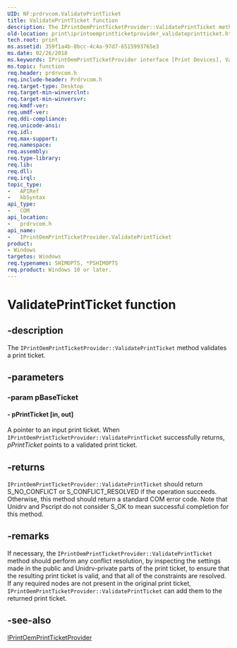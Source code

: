 ```yaml
---
UID: NF:prdrvcom.ValidatePrintTicket
title: ValidatePrintTicket function
description: The IPrintOemPrintTicketProvider::ValidatePrintTicket method validates a print ticket.
old-location: print\iprintoemprintticketprovider_validateprintticket.htm
tech.root: print
ms.assetid: 359f1a4b-8bcc-4c4a-97d7-6515993765e3
ms.date: 02/26/2018
ms.keywords: IPrintOemPrintTicketProvider interface [Print Devices], ValidatePrintTicket method, IPrintOemPrintTicketProvider::ValidatePrintTicket, ValidatePrintTicket, ValidatePrintTicket method [Print Devices], ValidatePrintTicket method [Print Devices], IPrintOemPrintTicketProvider interface, prdrvcom/IPrintOemPrintTicketProvider::ValidatePrintTicket, print.iprintoemprintticketprovider_validateprintticket, print_ticket-package_e7baf633-847b-4e0d-bffb-c723a05b672f.xml
ms.topic: function
req.header: prdrvcom.h
req.include-header: Prdrvcom.h
req.target-type: Desktop
req.target-min-winverclnt:
req.target-min-winversvr:
req.kmdf-ver:
req.umdf-ver:
req.ddi-compliance:
req.unicode-ansi:
req.idl:
req.max-support:
req.namespace:
req.assembly:
req.type-library:
req.lib:
req.dll:
req.irql:
topic_type:
-	APIRef
-	kbSyntax
api_type:
-	COM
api_location:
-	prdrvcom.h
api_name:
-	IPrintOemPrintTicketProvider.ValidatePrintTicket
product:
- Windows
targetos: Windows
req.typenames: SHIMOPTS, *PSHIMOPTS
req.product: Windows 10 or later.
---
```


# ValidatePrintTicket function


## -description


The <code>IPrintOemPrintTicketProvider::ValidatePrintTicket</code> method validates a print ticket.


## -parameters




### -param pBaseTicket






#### - pPrintTicket [in, out]

A pointer to an input print ticket. When <code>IPrintOemPrintTicketProvider::ValidatePrintTicket</code> successfully returns, <i>pPrintTicket</i> points to a validated print ticket.


## -returns



<code>IPrintOemPrintTicketProvider::ValidatePrintTicket</code> should return S_NO_CONFLICT or S_CONFLICT_RESOLVED if the operation succeeds. Otherwise, this method should return a standard COM error code. Note that Unidrv and Pscript do not consider S_OK to mean successful completion for this method.




## -remarks



If necessary, the <code>IPrintOemPrintTicketProvider::ValidatePrintTicket</code>  method should perform any conflict resolution, by inspecting the settings made in the public and Unidrv-private parts of the print ticket, to ensure that the resulting print ticket is valid, and that all of the constraints are resolved. If any required nodes are not present in the original print ticket, <code>IPrintOemPrintTicketProvider::ValidatePrintTicket</code> can add them to the returned print ticket.




## -see-also




<a href="https://msdn.microsoft.com/a32b5ec9-b4f2-4f33-879d-252806bd34ed">IPrintOemPrintTicketProvider</a>
 

 


